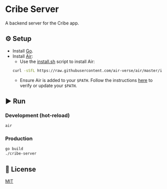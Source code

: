 # Cribe Server

A backend server for the Cribe app.

## ⚙️ Setup
- Install [Go](https://go.dev).
- Install [Air](https://github.com/air-verse/air):
  - Use the [install.sh](https://github.com/air-verse/air#via-installsh) script to install Air:
  ```bash
  curl -sSfL https://raw.githubusercontent.com/air-verse/air/master/install.sh | sh
  ```
  - Ensure Air is added to your `$PATH`. Follow the instructions [here](https://github.com/air-verse/air#command-not-found-air-or-no-such-file-or-directory) to verify or update your `$PATH`.

## ▶️ Run

### Development (hot-reload)
```bash
air
```

### Production
```bash
go build
./cribe-server
```

## 📜 License

[MIT](LICENSE)